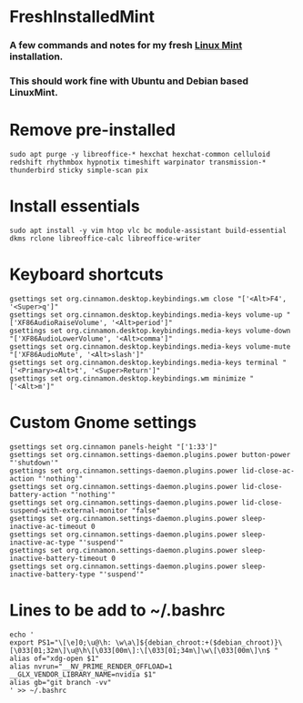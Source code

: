 # FreshInstalledMint
### A few commands and notes for my fresh [Linux Mint](https://linuxmint.com/) installation.
### This should work fine with Ubuntu and Debian based LinuxMint.

# Remove pre-installed
```
sudo apt purge -y libreoffice-* hexchat hexchat-common celluloid redshift rhythmbox hypnotix timeshift warpinator transmission-* thunderbird sticky simple-scan pix
```

# Install essentials
```
sudo apt install -y vim htop vlc bc module-assistant build-essential dkms rclone libreoffice-calc libreoffice-writer
```

# Keyboard shortcuts
```
gsettings set org.cinnamon.desktop.keybindings.wm close "['<Alt>F4', '<Super>q']"
gsettings set org.cinnamon.desktop.keybindings.media-keys volume-up "['XF86AudioRaiseVolume', '<Alt>period']"
gsettings set org.cinnamon.desktop.keybindings.media-keys volume-down "['XF86AudioLowerVolume', '<Alt>comma']"
gsettings set org.cinnamon.desktop.keybindings.media-keys volume-mute "['XF86AudioMute', '<Alt>slash']"
gsettings set org.cinnamon.desktop.keybindings.media-keys terminal "['<Primary><Alt>t', '<Super>Return']"
gsettings set org.cinnamon.desktop.keybindings.wm minimize "['<Alt>m']"
```

# Custom Gnome settings
```
gsettings set org.cinnamon panels-height "['1:33']"
gsettings set org.cinnamon.settings-daemon.plugins.power button-power "'shutdown'"
gsettings set org.cinnamon.settings-daemon.plugins.power lid-close-ac-action "'nothing'"
gsettings set org.cinnamon.settings-daemon.plugins.power lid-close-battery-action "'nothing'"
gsettings set org.cinnamon.settings-daemon.plugins.power lid-close-suspend-with-external-monitor "false"
gsettings set org.cinnamon.settings-daemon.plugins.power sleep-inactive-ac-timeout 0
gsettings set org.cinnamon.settings-daemon.plugins.power sleep-inactive-ac-type "'suspend'"
gsettings set org.cinnamon.settings-daemon.plugins.power sleep-inactive-battery-timeout 0
gsettings set org.cinnamon.settings-daemon.plugins.power sleep-inactive-battery-type "'suspend'"
```

# Lines to be add to ~/.bashrc
```
echo '
export PS1="\[\e]0;\u@\h: \w\a\]${debian_chroot:+($debian_chroot)}\[\033[01;32m\]\u@\h\[\033[00m\]:\[\033[01;34m\]\w\[\033[00m\]\n$ "
alias of="xdg-open $1"
alias nvrun="__NV_PRIME_RENDER_OFFLOAD=1 __GLX_VENDOR_LIBRARY_NAME=nvidia $1"
alias gb="git branch -vv"
' >> ~/.bashrc
```
